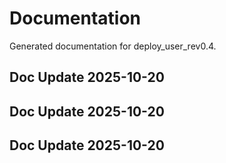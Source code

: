 # Documentation

Generated documentation for deploy_user_rev0.4.

## Doc Update 2025-10-20

## Doc Update 2025-10-20

## Doc Update 2025-10-20
